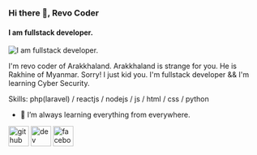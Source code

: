 ### Hi there 👋, Revo Coder
#### I am fullstack developer.
![I am fullstack developer.](https://cdn.metatime.com/landing/blog/1686575019blobid0.jpg)

I'm revo coder of Arakkhaland. Arakkhaland is strange for you. He is Rakhine of Myanmar. Sorry! I just kid you. I'm fullstack developer && I'm learning Cyber Security.

Skills: php(laravel) / reactjs / nodejs / js / html / css / python

- 🌱 I’m always learning everything from everywhere. 


[<img src='https://cdn.jsdelivr.net/npm/simple-icons@3.0.1/icons/github.svg' alt='github' height='40'>](https://github.com/revocoder0)  [<img src='https://cdn.jsdelivr.net/npm/simple-icons@3.0.1/icons/dev-dot-to.svg' alt='dev' height='40'>](https://dev.to/revocoder0)  [<img src='https://cdn.jsdelivr.net/npm/simple-icons@3.0.1/icons/facebook.svg' alt='facebook' height='40'>](https://www.facebook.com/unknow.coder01)  

